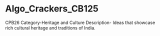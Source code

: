 # Algo_Crackers_CB125
CPB26
Category-Heritage and Culture 
Description- Ideas that showcase rich cultural heritage and traditions of India.
